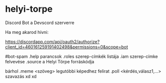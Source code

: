 # helyi-torpe
Discord Bot a Devscord szerverre

Ha meg akarod hívni:

https://discordapp.com/api/oauth2/authorize?client_id=460161259191402498&permissions=0&scope=bot


#bot-spam
   .help                          parancsok
   .roles                         szerep-címkék listája
   .iam <szerep>                  szerep-címke felvevése
   .source                        a Helyi Törpe forráskódja

bárhol
   .meme <szöveg>                 legutóbbi képedhez felirat
   .poll <kérdés,válasz1,...>     szavazás
   xd                             xd
